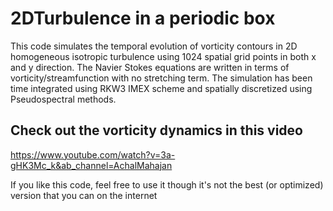 # 2DTurbulence in a periodic box
This code simulates the temporal evolution of vorticity contours in 2D homogeneous isotropic turbulence using 1024 spatial grid points in both x and y direction. 
The Navier Stokes equations are written in terms of vorticity/streamfunction with no stretching term. 
The simulation has been time integrated using RKW3 IMEX  scheme and spatially discretized using Pseudospectral methods.

## Check out the vorticity dynamics in this video
https://www.youtube.com/watch?v=3a-gHK3Mc_k&ab_channel=AchalMahajan

If you like this code, feel free to use it though it's not the best (or optimized) version that you can on the internet
